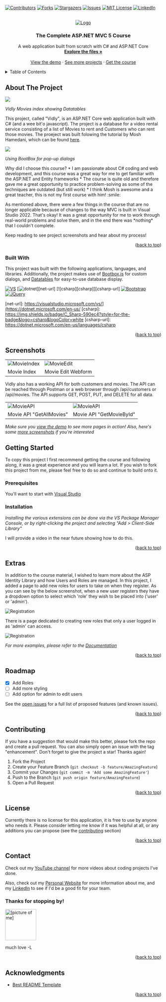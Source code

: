 <a name="readme-top"></a>



<!-- PROJECT SHIELDS -->
<!--
*** I'm using markdown "reference style" links for readability.
*** Reference links are enclosed in brackets [ ] instead of parentheses ( ).
*** See the bottom of this document for the declaration of the reference variables
*** for contributors-url, forks-url, etc. This is an optional, concise syntax you may use.
*** https://www.markdownguide.org/basic-syntax/#reference-style-links
-->
[![Contributors][contributors-shield]][contributors-url]
[![Forks][forks-shield]][forks-url]
[![Stargazers][stars-shield]][stars-url]
[![Issues][issues-shield]][issues-url]
[![MIT License][license-shield]][license-url]
[![LinkedIn][linkedin-shield]][linkedin-url]



<!-- PROJECT LOGO -->
<br />
<div align="center">
  <a href="https://codewithmosh.com/">
    <img src="https://process.fs.teachablecdn.com/ADNupMnWyR7kCWRvm76Laz/resize=height:120/https://file-uploads.teachablecdn.com/be9f614a58674fe1a67044fb1158fff1/79b0bba8c4c441e5bbe715364cb9e770" alt="Logo">
  </a>

  <h3 align="center">The Complete ASP.NET MVC 5 Course</h3>

  <p align="center">
    A web application built from scratch with C# and ASP.NET Core
    <br />
    <a href="https://github.com/lorenarms/Vidly/tree/master/Vidly"><strong>Explore the files »</strong></a>
    <br />
    <br />
    <a href="https://youtu.be/QJqpdvMKIGY">View the demo</a>
    ·
    <a href="https://www.youtube.com/watch?v=ltE63Xm3bh4&list=PLhz6FAyiBzY6kAOeiksSwaB5887EGQIyY">See more projects</a>
    ·
    <a href="https://codewithmosh.com/p/asp-net-mvc">Get the course</a>
  </p>
</div>



<!-- TABLE OF CONTENTS -->
<details>
  <summary>Table of Contents</summary>
  <ol>
    <li>
      <a href="#about-the-project">About The Project</a>
      <ul>
        <li><a href="#built-with">Built With</a></li>
      </ul>
    </li>
    <li>
      <a href="#screenshots">Screenshots</a>
    </li>
    <li>
      <a href="#getting-started">Getting Started</a>
      <ul>
        <li><a href="#prerequisites">Prerequisites</a></li>
        <li><a href="#installation">Installation</a></li>
      </ul>
    </li>
    <li><a href="#extras">Extras</a></li>
    <li><a href="#roadmap">Roadmap</a></li>
    <li><a href="#contributing">Contributing</a></li>
    <li><a href="#license">License</a></li>
    <li><a href="#contact">Contact</a></li>
    <li><a href="#acknowledgments">Acknowledgments</a></li>
  </ol>
</details>



<!-- ABOUT THE PROJECT -->
## About The Project
<p>
<img src="https://github.com/lorenarms/Vidly/blob/master/Vidly/Screenshots/Movies%20index.png">
<p/>

_Vidly Movies index showing Datatables_

<p>
This project, called "Vidly", is an ASP.NET Core web application built with C# (and a wee bit'o javascript). The project is a database for a video rental service consisting of a list of Movies to rent and Customers who can rent those movies. The proeject was built folowing the tutorial by Mosh Hamedani, which can be found <a href="https://codewithmosh.com/p/asp-net-mvc">here</a>.
</p>
<img src="https://github.com/lorenarms/Vidly/blob/master/Vidly/Screenshots/Movies%20delete%20dialog.png">

_Using BootBox for pop-up dialogs_

<p>
Why did I choose this course?
* I am passionate about C# coding and web development, and this course was a great way for me to get familiar with the ASP.NET and Entity frameworks
* The course is quite old and therefore gave me a great opportunity to practice problem-solving as some of the techniques are outdated (but still work)
* I think Mosh is awesome and a great teacher, this is not my first course with him! :smile:
</p>
<p>
As mentioned above, there were a few things in the course that are no longer applicable because of changes to the way MVC is built in Visual Studio 2022. That's okay! It was a great opportunity for me to work through real-world problems and solve them, and in the end there was *nothing* that I couldn't complete.

Keep reading to see project screenshots and hear about my process!
</p>
<p align="right">(<a href="#readme-top">back to top</a>)</p>



### Built With

This project was built with the following applications, languages, and libraries. Additionally, the project makes use of <a href="https://bootboxjs.com/">Bootbox.js</a> for custom dialogs, and <a href="https://datatables.net/">Datatables</a> for easy-to-use database display.

[![VS][Visual Studio]][vs-url]
[![dotnet][dotnet]][net-url]
[![csharp][csharp]][csharp-url]
[![Bootstrap][Bootstrap.com]][Bootstrap-url]
[![JQuery][JQuery.com]][JQuery-url]

[Visual Studio]: https://img.shields.io/badge/visual_studio_2022-ffffff?style=for-the-badge&logo=visualstudio&logoColor=purple
[vs-url]: https://visualstudio.microsoft.com/vs/
[dotnet]: https://img.shields.io/badge/Microsoft_.net-ffffff?style=for-the-badge&logo=dotnet&logoColor=purple
[net-url]: https://visualstudio.microsoft.com/vs/](https://dotnet.microsoft.com/en-us/
[csharp]: https://img.shields.io/badge/C_Sharp-590ec4?style=for-the-badge&logo=csharp&logoColor=white
[csharp-url]: https://dotnet.microsoft.com/en-us/languages/csharp

<p align="right">(<a href="#readme-top">back to top</a>)</p>

## Screenshots

<table>
  <tr>
    <td><img src="https://github.com/lorenarms/Vidly/blob/master/Vidly/Screenshots/Movies%20index.png" alt="MovieIndex" width="auto">
    <td><img src="https://github.com/lorenarms/Vidly/blob/master/Vidly/Screenshots/Movies%20edit%20page.png" alt="MovieEdit" width="auto">
  </tr>
  <tr>
    <td>Movie Index</td>
    <td>Movie Edit Webform</td>
  </tr>
</table>
<p>
Vidly also has a working API for both customers and movies. The API can be reached through Postman or a web browser through /api/customers or /api/movies. The API supports GET, POST, PUT, and DELETE for all data.
<table>
  <tr>
    <td><img src="https://github.com/lorenarms/Vidly/blob/master/Vidly/Screenshots/Movie%20api%20getallmovies.png" alt="MovieAPI" width="auto">
    <td><img src="https://github.com/lorenarms/Vidly/blob/master/Vidly/Screenshots/Movie%20api%20getonemovie.png" alt="MovieAPI" width="auto">
  </tr>
  <tr>
    <td>Movie API "GetAllMovies"</td>
    <td>Movie API "GetMovieById"</td>
  </tr>
</table>

_Make sure you <a href="https://youtu.be/QJqpdvMKIGY">view the demo</a> to see more pages in action!_
_Also, here's some <a href="https://github.com/lorenarms/Vidly/tree/master/Vidly/Screenshots">more screenshots</a> if you're interested_

<!-- GETTING STARTED -->
## Getting Started

To copy this project I first recommend getting the course and following along, it was a great experience and you will learn a lot. If you wish to fork this project from me, please feel free to do so and continue to build onto it.

### Prerequisites

You'll want to start with <a href="https://visualstudio.microsoft.com/">Visual Studio</a>

### Installation

_Installing the various extensions can be done via the VS Package Manager Console, or by right-clicking the project and selecting "Add > Client-Side Library"_

I will provide a video in the near future showing how to do this.

<p align="right">(<a href="#readme-top">back to top</a>)</p>


<!-- OTHER ITEMS -->
## Extras

In addition to the course material, I wished to learn more about the ASP Identity Library and how Users and Roles are managed. In this project, I added a page to add new roles for users to take on when they register. As you can see by the below screenshot, when a new user registers they have a dropdown option to select which 'role' they wish to be placed into ('user' or 'admin').

 <img src="https://github.com/lorenarms/Vidly/blob/master/Vidly/Screenshots/New%20user%20registration.png" alt="Registration">
 
 There is a page dedicated to creating new roles that only a user logged in as 'admin' can access.
 
 <img src="https://github.com/lorenarms/Vidly/blob/master/Vidly/Screenshots/Roles%20page.png" alt="Registration">

_For more examples, please refer to the [Documentation](https://github.com/lorenarms/Vidly/tree/master/Vidly/Screenshotsm)_

<p align="right">(<a href="#readme-top">back to top</a>)</p>



<!-- ROADMAP -->
## Roadmap

- [x] Add Roles
- [ ] Add more styling
- [ ] Add option for admin to edit users

See the [open issues](https://github.com/lorenarms/Vidly/issues) for a full list of proposed features (and known issues).

<p align="right">(<a href="#readme-top">back to top</a>)</p>



<!-- CONTRIBUTING -->
## Contributing

If you have a suggestion that would make this better, please fork the repo and create a pull request. You can also simply open an issue with the tag "enhancement".
Don't forget to give the project a star! Thanks again!

1. Fork the Project
2. Create your Feature Branch (`git checkout -b feature/AmazingFeature`)
3. Commit your Changes (`git commit -m 'Add some AmazingFeature'`)
4. Push to the Branch (`git push origin feature/AmazingFeature`)
5. Open a Pull Request

<p align="right">(<a href="#readme-top">back to top</a>)</p>



<!-- LICENSE -->
## License

Currently there is no license for this application, it is free to use by anyone who needs it. Please consider letting me know if it was helpful at all, or any additions you can propose (see the <a href="#contributing">contributing</a> section)

<p align="right">(<a href="#readme-top">back to top</a>)</p>



<!-- CONTACT -->
## Contact

<p>Check out my <a href="https://www.youtube.com/channel/UCGtp8PRHgPCQHYoSxbMST8A" target="_blank">YouTube channel</a> for more videos about coding projects I've done.</p>
<p>Also, check out my <a href="http://artllj.com" target="_blank">Personal Website</a> for more information about me, and my <a href="https://www.linkedin.com/in/lorenarms95/" target="_blank">LinkedIn</a> to see if I'd be a good fit for your team. </p>
<h3>Thanks for stopping by!</h3>
<img src="https://github.com/lorenarms/SNHU_CS_370_Emerging_Trends_in_CS/blob/main/images/profile.png" alt="[picture of me]" style="width:100px;">
<p>much love
-L
</p>

<p align="right">(<a href="#readme-top">back to top</a>)</p>



<!-- ACKNOWLEDGMENTS -->
## Acknowledgments

* [Best README Template](https://github.com/lorenarms/README-Template)

<p align="right">(<a href="#readme-top">back to top</a>)</p>



<!-- MARKDOWN LINKS & IMAGES -->
<!-- https://www.markdownguide.org/basic-syntax/#reference-style-links -->
[contributors-shield]: https://img.shields.io/github/contributors/lorenarms/vidly.svg?style=for-the-badge
[contributors-url]: https://github.com/lorenarms/Vidly/graphs/contributors
[forks-shield]: https://img.shields.io/github/forks/lorenarms/vidly.svg?style=for-the-badge
[forks-url]: https://github.com/lorenarms/Vidly/forks
[stars-shield]: https://img.shields.io/github/stars/lorenarms/vidly.svg?style=for-the-badge
[stars-url]: https://github.com/lorenarms/Vidly/stargazers
[issues-shield]: https://img.shields.io/github/issues/lorenarms/vidly.svg?style=for-the-badge
[issues-url]: https://github.com/lorenarms/Vidly/issues
[license-shield]: https://img.shields.io/github/license/lorenarms/vidly.svg?style=for-the-badge
[license-url]: https://github.com/lorenarms/vidly/blob/master/LICENSE.txt
[linkedin-shield]: https://img.shields.io/badge/-LinkedIn-black.svg?style=for-the-badge&logo=linkedin&colorB=555
[linkedin-url]: https://linkedin.com/in/lorenarms95


[product-screenshot]: https://github.com/lorenarms/Vidly/blob/master/Vidly/Screenshots/Movies%20index.png


[Next.js]: https://img.shields.io/badge/next.js-000000?style=for-the-badge&logo=nextdotjs&logoColor=white
[Next-url]: https://nextjs.org/
[React.js]: https://img.shields.io/badge/React-20232A?style=for-the-badge&logo=react&logoColor=61DAFB
[React-url]: https://reactjs.org/
[Vue.js]: https://img.shields.io/badge/Vue.js-35495E?style=for-the-badge&logo=vuedotjs&logoColor=4FC08D
[Vue-url]: https://vuejs.org/
[Angular.io]: https://img.shields.io/badge/Angular-DD0031?style=for-the-badge&logo=angular&logoColor=white
[Angular-url]: https://angular.io/
[Svelte.dev]: https://img.shields.io/badge/Svelte-4A4A55?style=for-the-badge&logo=svelte&logoColor=FF3E00
[Svelte-url]: https://svelte.dev/
[Laravel.com]: https://img.shields.io/badge/Laravel-FF2D20?style=for-the-badge&logo=laravel&logoColor=white
[Laravel-url]: https://laravel.com
[Bootstrap.com]: https://img.shields.io/badge/Bootstrap-563D7C?style=for-the-badge&logo=bootstrap&logoColor=white
[Bootstrap-url]: https://getbootstrap.com
[JQuery.com]: https://img.shields.io/badge/jQuery-0769AD?style=for-the-badge&logo=jquery&logoColor=white
[JQuery-url]: https://jquery.com 
